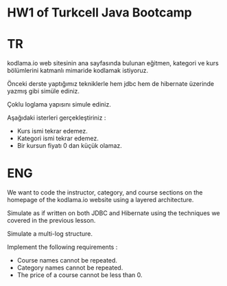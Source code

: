 # HW1 of Turkcell Java Bootcamp

# TR

kodlama.io web sitesinin ana sayfasında bulunan eğitmen, kategori ve kurs bölümlerini katmanlı mimaride kodlamak istiyoruz.

Önceki derste yaptığımız tekniklerle hem jdbc hem de hibernate üzerinde yazmış gibi simüle ediniz.

Çoklu loglama yapısını simule ediniz.

Aşağıdaki isterleri gerçekleştiriniz :

- Kurs ismi tekrar edemez.
- Kategori ismi tekrar edemez.
- Bir kursun fiyatı 0 dan küçük olamaz.

# ENG

We want to code the instructor, category, and course sections on the homepage of the kodlama.io website using a layered architecture.

Simulate as if written on both JDBC and Hibernate using the techniques we covered in the previous lesson.

Simulate a multi-log structure.

Implement the following requirements :

- Course names cannot be repeated.
- Category names cannot be repeated.
- The price of a course cannot be less than 0.





